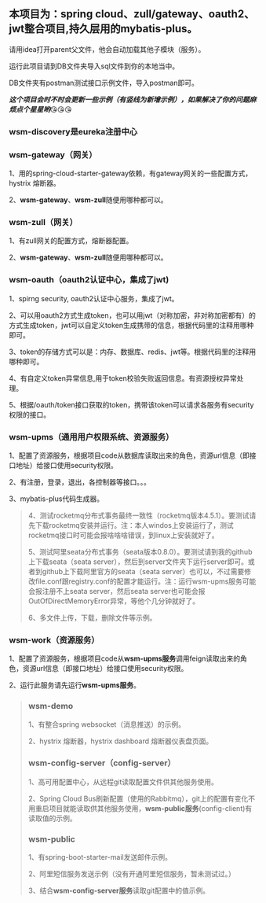 ## 本项目为：spring cloud、zull/gateway、oauth2、jwt整合项目,持久层用的mybatis-plus。

请用idea打开parent父文件，他会自动加载其他子模块（服务）。

运行此项目请到DB文件夹导入sql文件到你的本地当中。

DB文件夹有postman测试接口示例文件，导入postman即可。

***这个项目会时不时会更新一些示例（有竖线为新增示例），如果解决了你的问题麻烦点个星星哟***😘😘😘



### wsm-discovery是eureka注册中心



### wsm-gateway（网关）

1、用的spring-cloud-starter-gateway依赖，有gateway网关的一些配置方式，hystrix 熔断器。

2、**wsm-gateway**、**wsm-zull**随便用哪种都可以。



### wsm-zull（网关）

1、有zull网关的配置方式，熔断器配置。

2、**wsm-gateway**、**wsm-zull**随便用哪种都可以。



### wsm-oauth（oauth2认证中心，集成了jwt)

1、spirng security, oauth2认证中心服务，集成了jwt。

2、可以用oauth2方式生成token，也可以用jwt（对称加密，非对称加密都有）的方式生成token，jwt可以自定义token生成携带的信息，根据代码里的注释用哪种即可。

3、token的存储方式可以是：内存、数据库、redis、jwt等。根据代码里的注释用哪种即可。

4、有自定义token异常信息,用于token校验失败返回信息。有资源授权异常处理。

5、根据/oauth/token接口获取的token，携带该token可以请求各服务有security权限的接口。



### wsm-upms（通用用户权限系统、资源服务）

1、配置了资源服务，根据项目code从数据库读取出来的角色，资源url信息（即接口地址）给接口使用security权限。

2、有注册，登录，退出，各控制器等接口。。。

3、mybatis-plus代码生成器。

> 4、测试rocketmq分布式事务最终一致性（rocketmq版本4.5.1）。要测试请先下载rocketmq安装并运行。注：本人windos上安装运行了，测试rocketmq接口时可能会报啥啥啥错误，到linux上安装就好了。
>
> 5、测试阿里seata分布式事务（seata版本0.8.0）。要测试请到我的github上下载seata（seata server），然后到server文件夹下运行server即可。或者到github上下载阿里官方的seata（seata server）也可以，不过需要修改file.conf跟registry.conf的配置才能运行。注：运行wsm-upms服务可能会报注册不上seata server，然后seata server也可能会报OutOfDirectMemoryError异常，等他个几分钟就好了。
>
> 6、多文件上传，下载，删除文件等示例。



### wsm-work（资源服务）

1、配置了资源服务，根据项目code从**wsm-upms服务**调用feign读取出来的角色，资源url信息（即接口地址）给接口使用security权限。

2、运行此服务请先运行**wsm-upms服务**。





> ### wsm-demo
>
> 1、有整合spring websocket（消息推送）的示例。
>
> 2、hystrix 熔断器，hystrix dashboard 熔断器仪表盘页面。
>
> 
>
> ### wsm-config-server（config-server）
>
> 1、高可用配置中心，从远程git读取配置文件供其他服务使用。
>
> 2、Spring Cloud Bus刷新配置（使用的Rabbitmq），git上的配置有变化不用重启项目就能读取供其他服务使用，**wsm-public服务**(config-client)有读取值的示例。
>
> 
>
> ### wsm-public
>
> 1、有spring-boot-starter-mail发送邮件示例。
>
> 2、阿里短信服务发送示例（没有开通阿里短信服务，暂未测试过。）
>
> 3、结合**wsm-config-server服务**读取git配置中的值示例。
>



